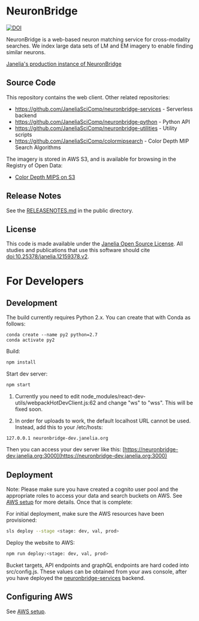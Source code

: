 # NeuronBridge

[![DOI](https://zenodo.org/badge/257408159.svg)](https://zenodo.org/badge/latestdoi/257408159)

NeuronBridge is a web-based neuron matching service for cross-modality searches. We index large data sets of LM and EM imagery to enable finding similar neurons. 

[Janelia's production instance of NeuronBridge](https://neuronbridge.janelia.org/)

## Source Code

This repository contains the web client. Other related repositories:
* https://github.com/JaneliaSciComp/neuronbridge-services - Serverless backend
* https://github.com/JaneliaSciComp/neuronbridge-python - Python API
* https://github.com/JaneliaSciComp/neuronbridge-utilities - Utility scripts
* https://github.com/JaneliaSciComp/colormipsearch - Color Depth MIP Search Algorithms

The imagery is stored in AWS S3, and is available for browsing in the Registry of Open Data:
* [Color Depth MIPS on S3](https://open.quiltdata.com/b/janelia-flylight-color-depth)

## Release Notes

See the [RELEASENOTES.md](public/RELEASENOTES.md) in the public directory.

## License

This code is made available under the [Janelia Open Source License](LICENSE.md). All studies and publications that use this software should cite [doi:10.25378/janelia.12159378.v2](https://doi.org/10.25378/janelia.12159378.v2).

# For Developers

## Development

The build currently requires Python 2.x. You can create that with Conda as follows:
```
conda create --name py2 python=2.7
conda activate py2
```

Build:
```bash
npm install
```

Start dev server:
```bash
npm start
```

1. Currently you need to edit node_modules/react-dev-utils/webpackHotDevClient.js:62 and change "ws" to "wss". This will be fixed soon.

2. In order for uploads to work, the default localhost URL cannot be used. Instead, add this to your /etc/hosts:
```
127.0.0.1 neuronbridge-dev.janelia.org
```
Then you can access your dev server like this: [https://neuronbridge-dev.janelia.org:3000](https://neuronbridge-dev.janelia.org:3000)

## Deployment

Note: Please make sure you have created a cognito user pool and the appropriate roles to access your data and search buckets on AWS. See [AWS setup](README_AWS.md) for more details. Once that is complete:

For initial deployment, make sure the AWS resources have been provisioned:
```bash
sls deploy --stage <stage: dev, val, prod>
```

Deploy the website to AWS:
```bash
npm run deploy:<stage: dev, val, prod>
```
Bucket targets, API endpoints and graphQL endpoints are hard coded into src/config.js. These values can be obtained from your aws console, after you have deployed the [neuronbridge-services](https://github.com/JaneliaSciComp/neuronbridge-services) backend.

## Configuring AWS

See [AWS setup](README_AWS.md).
